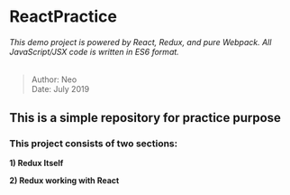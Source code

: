 # ReactPractice
###### This demo project is powered by React, Redux, and pure Webpack. All JavaScript/JSX code is written in ES6 format.
> Author: Neo  
> Date: July 2019

## This is a simple repository for practice purpose

### **This project consists of two sections**:

**1) Redux Itself**

**2) Redux working with React**